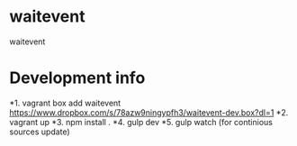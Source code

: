 waitevent
=========

waitevent

Development info
================
*1. vagrant box add waitevent https://www.dropbox.com/s/78azw9ningypfh3/waitevent-dev.box?dl=1
*2. vagrant up
*3. npm install .
*4. gulp dev
*5. gulp watch (for continious sources update)


